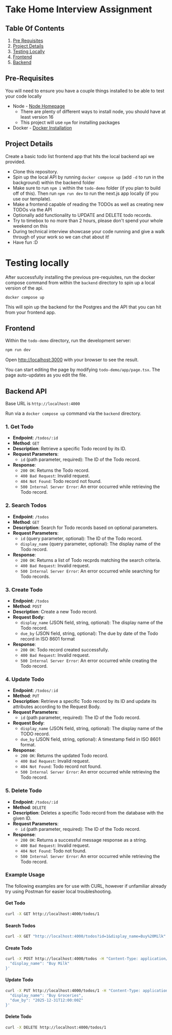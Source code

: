 # Take Home Interview Assignment

## Table Of Contents

1. [Pre Requisites](#pre-requisites)
2. [Project Details](#project-details)
3. [Testing Locally](#testing-locally)
4. [Frontend](#frontend)
5. [Backend](#backend-api)

## Pre-Requisites

You will need to ensure you have a couple things installed to be able to test your code locally

- Node - [Node Homepage](https://nodejs.org/en)
  - There are plenty of different ways to install node, you should have at least version 16
  - This project will use `npm` for installing packages
- Docker - [Docker Installation](https://docs.docker.com/engine/install/)

## Project Details

Create a basic todo list frontend app that hits the local backend api we provided.

- Clone this repository.
- Spin up the local API by running `docker compose up` (add `-d` to run in the background) within the backend folder
- Make sure to run `npm i` within the `todo-demo` folder (if you plan to build off of this). Then run `npm run dev` to run the next.js app locally (if you use our template).
- Make a frontend capable of reading the TODOs as well as creating new TODOs via the API
- Optionally add functionality to UPDATE and DELETE todo records.
- Try to timebox to no more than 2 hours, please don't spend your whole weekend on this
- During technical interview showcase your code running and give a walk through of your work so we can chat about it!
- Have fun :D

# Testing locally

After successfully installing the previous pre-requisites, run the docker compose command from within the `backend` directory to spin up a local version of the api.
```
docker compose up
```

This will spin up the backend for the Postgres and the API that you can hit from your frontend app.

## Frontend

Within the `todo-demo` directory, run the development server:

```bash
npm run dev
```

Open [http://localhost:3000](http://localhost:3000) with your browser to see the result.

You can start editing the page by modifying `todo-demo/app/page.tsx`. The page auto-updates as you edit the file.

## Backend API

Base URL is `http://localhost:4000`

Run via a `docker compose up` command via the `backend` directory.

### 1. Get Todo
- **Endpoint**: `/todos/:id`
- **Method**: `GET`
- **Description**: Retrieve a specific Todo record by its ID.
- **Request Parameters**:
  - `id` (path parameter, required): The ID of the Todo record.
- **Response**:
  - `200 OK`: Returns the Todo record.
  - `400 Bad Request`: Invalid request.
  - `404 Not Found`: Todo record not found.
  - `500 Internal Server Error`: An error occurred while retrieving the Todo record.

### 2. Search Todos
- **Endpoint**: `/todos`
- **Method**: `GET`
- **Description**: Search for Todo records based on optional parameters.
- **Request Parameters**:
  - `id` (query parameter, optional): The ID of the Todo record.
  - `display_name` (query parameter, optional): The display name of the Todo record.
- **Response**:
  - `200 OK`: Returns a list of Todo recprds matching the search criteria.
  - `400 Bad Request`: Invalid request.
  - `500 Internal Server Error`: An error occurred while searching for Todo records.

### 3. Create Todo
- **Endpoint**: `/todos`
- **Method**: `POST`
- **Description**: Create a new Todo record.
- **Request Body**:
  - `display_name` (JSON field, string, optional): The display name of the Todo record.
  - `due_by` (JSON field, string, optional): The due by date of the Todo record in ISO 8601 format
- **Response**:
  - `200 OK`: Todo record created successfully.
  - `400 Bad Request`: Invalid request.
  - `500 Internal Server Error`: An error occurred while creating the Todo record.

### 4. Update Todo
- **Endpoint**: `/todos/:id`
- **Method**: `PUT`
- **Description**: Retrieve a specific Todo record by its ID and update its attributes according to the Request Body.
- **Request Parameters**:
  - `id` (path parameter, required): The ID of the Todo record.
- **Request Body**:
  - `display_name` (JSON field, string, optional): The display name of the TODO record.
  - `due_by` (JSON field, string, optional): A timestamp field in ISO 8601 format.
- **Response**:
  - `200 OK`: Returns the updated Todo record.
  - `400 Bad Request`: Invalid request.
  - `404 Not Found`: Todo record not found.
  - `500 Internal Server Error`: An error occurred while retrieving the Todo record.

### 5. Delete Todo
- **Endpoint**: `/todos/:id`
- **Method**: `DELETE`
- **Description**: Deletes a specific Todo record from the database with the given ID.
- **Request Parameters**:
  - `id` (path parameter, required): The ID of the Todo record.
- **Response**:
  - `200 OK`: Returns a successful message response as a string.
  - `400 Bad Request`: Invalid request.
  - `404 Not Found`: Todo not found.
  - `500 Internal Server Error`: An error occurred while retrieving the Todo record.

### Example Usage

The following examples are for use with CURL, however if unfamiliar already try using Postman for easier local troubleshooting.

#### Get Todo
```sh
curl -X GET http://localhost:4000/todos/1
```

#### Search Todos
```sh
curl -X GET "http://localhost:4000/todos?id=1&display_name=Buy%20Milk"
```

#### Create Todo
```sh
curl -X POST http://localhost:4000/todos -H "Content-Type: application/json" -d '{
  "display_name": "Buy Milk"
}'
```

#### Update Todo
```sh
curl -X PUT http://localhost:4000/todos/1 -H "Content-Type: application/json" -d '{
  "display_name": "Buy Groceries",
  "due_by": "2025-12-31T12:00:00Z"
}'
```

#### Delete Todo
```sh
curl -X DELETE http://localhost:4000/todos/1
```
